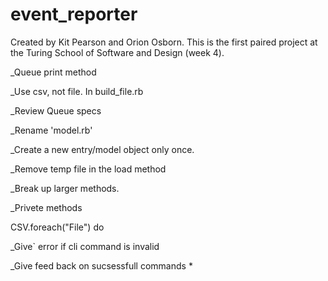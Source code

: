 event_reporter
==============

Created by Kit Pearson and Orion Osborn.  This is the first paired project at the Turing School of Software and Design (week 4).


_Queue print method

_Use csv, not file. In build_file.rb

_Review Queue specs

_Rename 'model.rb'

_Create a new entry/model object only once.

_Remove temp file in the load method

_Break up larger methods.

_Privete methods


CSV.foreach("File") do

_Give` error if cli command is invalid

_Give feed back on sucsessfull commands *

